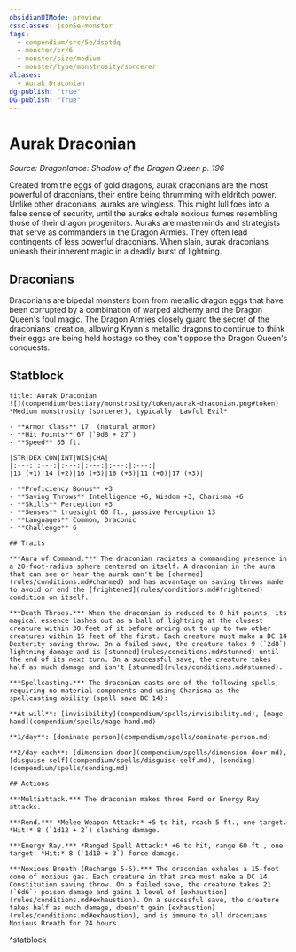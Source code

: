 ```yaml
---
obsidianUIMode: preview
cssclasses: json5e-monster
tags:
  - compendium/src/5e/dsotdq
  - monster/cr/6
  - monster/size/medium
  - monster/type/monstrosity/sorcerer
aliases:
  - Aurak Draconian
dg-publish: "true"
DG-publish: "True"
---
```

# Aurak Draconian
*Source: Dragonlance: Shadow of the Dragon Queen p. 196*  

Created from the eggs of gold dragons, aurak draconians are the most powerful of draconians, their entire being thrumming with eldritch power. Unlike other draconians, auraks are wingless. This might lull foes into a false sense of security, until the auraks exhale noxious fumes resembling those of their dragon progenitors. Auraks are masterminds and strategists that serve as commanders in the Dragon Armies. They often lead contingents of less powerful draconians. When slain, aurak draconians unleash their inherent magic in a deadly burst of lightning.

## Draconians

Draconians are bipedal monsters born from metallic dragon eggs that have been corrupted by a combination of warped alchemy and the Dragon Queen's foul magic. The Dragon Armies closely guard the secret of the draconians' creation, allowing Krynn's metallic dragons to continue to think their eggs are being held hostage so they don't oppose the Dragon Queen's conquests.

## Statblock

```ad-statblock
title: Aurak Draconian
![](compendium/bestiary/monstrosity/token/aurak-draconian.png#token)
*Medium monstrosity (sorcerer), typically  Lawful Evil*

- **Armor Class** 17  (natural armor)
- **Hit Points** 67 (`9d8 + 27`)
- **Speed** 35 ft.

|STR|DEX|CON|INT|WIS|CHA|
|:---:|:---:|:---:|:---:|:---:|:---:|
|13 (+1)|14 (+2)|16 (+3)|16 (+3)|11 (+0)|17 (+3)|

- **Proficiency Bonus** +3
- **Saving Throws** Intelligence +6, Wisdom +3, Charisma +6
- **Skills** Perception +3
- **Senses** truesight 60 ft., passive Perception 13
- **Languages** Common, Draconic
- **Challenge** 6

## Traits

***Aura of Command.*** The draconian radiates a commanding presence in a 20-foot-radius sphere centered on itself. A draconian in the aura that can see or hear the aurak can't be [charmed](rules/conditions.md#charmed) and has advantage on saving throws made to avoid or end the [frightened](rules/conditions.md#frightened) condition on itself.

***Death Throes.*** When the draconian is reduced to 0 hit points, its magical essence lashes out as a ball of lightning at the closest creature within 30 feet of it before arcing out to up to two other creatures within 15 feet of the first. Each creature must make a DC 14 Dexterity saving throw. On a failed save, the creature takes 9 (`2d8`) lightning damage and is [stunned](rules/conditions.md#stunned) until the end of its next turn. On a successful save, the creature takes half as much damage and isn't [stunned](rules/conditions.md#stunned).

***Spellcasting.*** The draconian casts one of the following spells, requiring no material components and using Charisma as the spellcasting ability (spell save DC 14):

**At will**: [invisibility](compendium/spells/invisibility.md), [mage hand](compendium/spells/mage-hand.md)

**1/day**: [dominate person](compendium/spells/dominate-person.md)

**2/day each**: [dimension door](compendium/spells/dimension-door.md), [disguise self](compendium/spells/disguise-self.md), [sending](compendium/spells/sending.md)

## Actions

***Multiattack.*** The draconian makes three Rend or Energy Ray attacks.

***Rend.*** *Melee Weapon Attack:* +5 to hit, reach 5 ft., one target. *Hit:* 8 (`1d12 + 2`) slashing damage.

***Energy Ray.*** *Ranged Spell Attack:* +6 to hit, range 60 ft., one target. *Hit:* 8 (`1d10 + 3`) force damage.

***Noxious Breath (Recharge 5-6).*** The draconian exhales a 15-foot cone of noxious gas. Each creature in that area must make a DC 14 Constitution saving throw. On a failed save, the creature takes 21 (`6d6`) poison damage and gains 1 level of [exhaustion](rules/conditions.md#exhaustion). On a successful save, the creature takes half as much damage, doesn't gain [exhaustion](rules/conditions.md#exhaustion), and is immune to all draconians' Noxious Breath for 24 hours.
```
^statblock